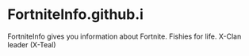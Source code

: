 # FortniteInfo.github.i
FortniteInfo gives you information about Fortnite. Fishies for life. X-Clan leader (X-Teal)
